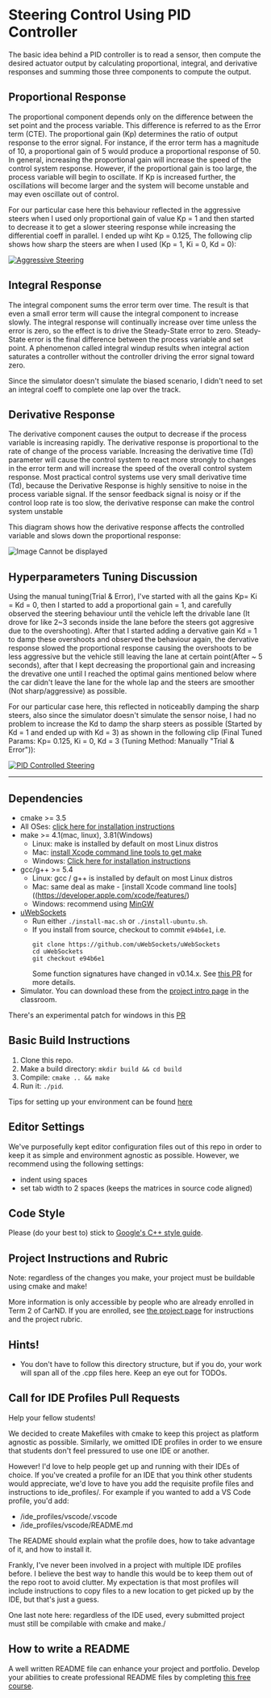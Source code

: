 # Steering Control Using PID Controller

The basic idea behind a PID controller is to read a sensor, then compute the desired actuator output by calculating proportional, integral, and derivative responses and summing those three components to compute the output.

## Proportional Response

The proportional component depends only on the difference between the set point and the process variable. This difference is referred to as the Error term (CTE). The proportional gain (Kp) determines the ratio of output response to the error signal. For instance, if the error term has a magnitude of 10, a proportional gain of 5 would produce a proportional response of 50. In general, increasing the proportional gain will increase the speed of the control system response. However, if the proportional gain is too large, the process variable will begin to oscillate. If Kp is increased further, the oscillations will become larger and the system will become unstable and may even oscillate out of control.

For our particular case here this behaviour reflected in the aggressive steers when I used only proportional gain of value Kp = 1 and then started to decrease it to get a slower steering response while increasing the differential coeff in parallel. I ended up wiht Kp = 0.125, The following clip shows how sharp the steers are when I used (Kp = 1, Ki = 0, Kd = 0):

[![Aggressive Steering](README_MEDIA/P_only.png)](https://youtu.be/qY6YrJIEFag "Aggressive Steering")

## Integral Response
The integral component sums the error term over time. The result is that even a small error term will cause the integral component to increase slowly. The integral response will continually increase over time unless the error is zero, so the effect is to drive the Steady-State error to zero. Steady-State error is the final difference between the process variable and set point. A phenomenon called integral windup results when integral action saturates a controller without the controller driving the error signal toward zero.

Since the simulator doesn't simulate the biased scenario, I didn't need to set an integral coeff to complete one lap over the track. 


## Derivative Response

The derivative component causes the output to decrease if the process variable is increasing rapidly. The derivative response is proportional to the rate of change of the process variable. Increasing the derivative time (Td) parameter will cause the control system to react more strongly to changes in the error term and will increase the speed of the overall control system response. Most practical control systems use very small derivative time (Td), because the Derivative Response is highly sensitive to noise in the process variable signal. If the sensor feedback signal is noisy or if the control loop rate is too slow, the derivative response can make the control system unstable


This diagram shows how the derivative response affects the controlled variable and slows down the proportional response: 

![Image Cannot be displayed](README_MEDIA/PID.png "Dervative Response Effect")

## Hyperparameters Tuning Discussion
Using the manual tuning(Trial & Error), I've started with all the gains Kp= Ki = Kd = 0, then I started to add a proportional gain = 1, and carefully observed the steering behaviour until the vehicle left the drivable lane (It drove for like 2~3 seconds inside the lane before the steers got aggresive due to the overshooting). After that I started adding a dervative gain Kd = 1 to damp these overshoots and observed the behaviour again, the dervative response slowed the proportional response causing the overshoots to be less aggressive but the vehicle still leaving the lane at certain point(After ~ 5 seconds), after that I kept decreasing the proportional gain and increasing the drevative one until I reached the optimal gains mentioned below where the car didn't leave the lane for the whole lap and the steers are smoother (Not sharp/aggressive) as possible.

For our particular case here, this reflected in noticeablly damping the sharp steers, also since the simulator doesn't simulate the sensor noise, I had no problem to increase the Kd to damp the sharp steers as possible (Started by Kd = 1 and ended up with Kd = 3) as shown in the following clip (Final Tuned Params: Kp= 0.125, Ki = 0, Kd = 3 (Tuning Method: Manually "Trial & Error")):

[![PID Controlled Steering](README_MEDIA/Tuned.png)](https://youtu.be/F6KKNCOa9FA "PID Controlled Steering")

---

## Dependencies

* cmake >= 3.5
 * All OSes: [click here for installation instructions](https://cmake.org/install/)
* make >= 4.1(mac, linux), 3.81(Windows)
  * Linux: make is installed by default on most Linux distros
  * Mac: [install Xcode command line tools to get make](https://developer.apple.com/xcode/features/)
  * Windows: [Click here for installation instructions](http://gnuwin32.sourceforge.net/packages/make.htm)
* gcc/g++ >= 5.4
  * Linux: gcc / g++ is installed by default on most Linux distros
  * Mac: same deal as make - [install Xcode command line tools]((https://developer.apple.com/xcode/features/)
  * Windows: recommend using [MinGW](http://www.mingw.org/)
* [uWebSockets](https://github.com/uWebSockets/uWebSockets)
  * Run either `./install-mac.sh` or `./install-ubuntu.sh`.
  * If you install from source, checkout to commit `e94b6e1`, i.e.
    ```
    git clone https://github.com/uWebSockets/uWebSockets 
    cd uWebSockets
    git checkout e94b6e1
    ```
    Some function signatures have changed in v0.14.x. See [this PR](https://github.com/udacity/CarND-MPC-Project/pull/3) for more details.
* Simulator. You can download these from the [project intro page](https://github.com/udacity/self-driving-car-sim/releases) in the classroom.

There's an experimental patch for windows in this [PR](https://github.com/udacity/CarND-PID-Control-Project/pull/3)

## Basic Build Instructions

1. Clone this repo.
2. Make a build directory: `mkdir build && cd build`
3. Compile: `cmake .. && make`
4. Run it: `./pid`. 

Tips for setting up your environment can be found [here](https://classroom.udacity.com/nanodegrees/nd013/parts/40f38239-66b6-46ec-ae68-03afd8a601c8/modules/0949fca6-b379-42af-a919-ee50aa304e6a/lessons/f758c44c-5e40-4e01-93b5-1a82aa4e044f/concepts/23d376c7-0195-4276-bdf0-e02f1f3c665d)

## Editor Settings

We've purposefully kept editor configuration files out of this repo in order to
keep it as simple and environment agnostic as possible. However, we recommend
using the following settings:

* indent using spaces
* set tab width to 2 spaces (keeps the matrices in source code aligned)

## Code Style

Please (do your best to) stick to [Google's C++ style guide](https://google.github.io/styleguide/cppguide.html).

## Project Instructions and Rubric

Note: regardless of the changes you make, your project must be buildable using
cmake and make!

More information is only accessible by people who are already enrolled in Term 2
of CarND. If you are enrolled, see [the project page](https://classroom.udacity.com/nanodegrees/nd013/parts/40f38239-66b6-46ec-ae68-03afd8a601c8/modules/f1820894-8322-4bb3-81aa-b26b3c6dcbaf/lessons/e8235395-22dd-4b87-88e0-d108c5e5bbf4/concepts/6a4d8d42-6a04-4aa6-b284-1697c0fd6562)
for instructions and the project rubric.

## Hints!

* You don't have to follow this directory structure, but if you do, your work
  will span all of the .cpp files here. Keep an eye out for TODOs.

## Call for IDE Profiles Pull Requests

Help your fellow students!

We decided to create Makefiles with cmake to keep this project as platform
agnostic as possible. Similarly, we omitted IDE profiles in order to we ensure
that students don't feel pressured to use one IDE or another.

However! I'd love to help people get up and running with their IDEs of choice.
If you've created a profile for an IDE that you think other students would
appreciate, we'd love to have you add the requisite profile files and
instructions to ide_profiles/. For example if you wanted to add a VS Code
profile, you'd add:

* /ide_profiles/vscode/.vscode
* /ide_profiles/vscode/README.md

The README should explain what the profile does, how to take advantage of it,
and how to install it.

Frankly, I've never been involved in a project with multiple IDE profiles
before. I believe the best way to handle this would be to keep them out of the
repo root to avoid clutter. My expectation is that most profiles will include
instructions to copy files to a new location to get picked up by the IDE, but
that's just a guess.

One last note here: regardless of the IDE used, every submitted project must
still be compilable with cmake and make./

## How to write a README
A well written README file can enhance your project and portfolio.  Develop your abilities to create professional README files by completing [this free course](https://www.udacity.com/course/writing-readmes--ud777).

